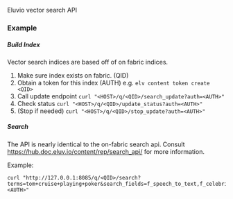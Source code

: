 Eluvio vector search API

### Example

##### Build Index 

Vector search indices are based off of on fabric indices. 

1. Make sure index exists on fabric. (QID)
2. Obtain a token for this index (AUTH)
    e.g. `elv content token create <QID>`
3. Call update endpoint `curl "<HOST>/q/<QID>/search_update?auth=<AUTH>"`
4. Check status `curl "<HOST>/q/<QID>/update_status?auth=<AUTH>"`
5. (Stop if needed) `curl "<HOST>/q/<QID>/stop_update?auth=<AUTH>"`

##### Search 

The API is nearly identical to the on-fabric search api. Consult https://hub.doc.eluv.io/content/rep/search_api/ for more information. 

Example:

```
curl "http://127.0.0.1:8085/q/<QID>/search?terms=tom+cruise+playing+poker&search_fields=f_speech_to_text,f_celebrity,f_segment,f_object,f_logo&max_total=10&display_fields=f_speech_to_text,f_celebrity,f_segment&stats=f_display_title_as_string&auth=<AUTH>"
```